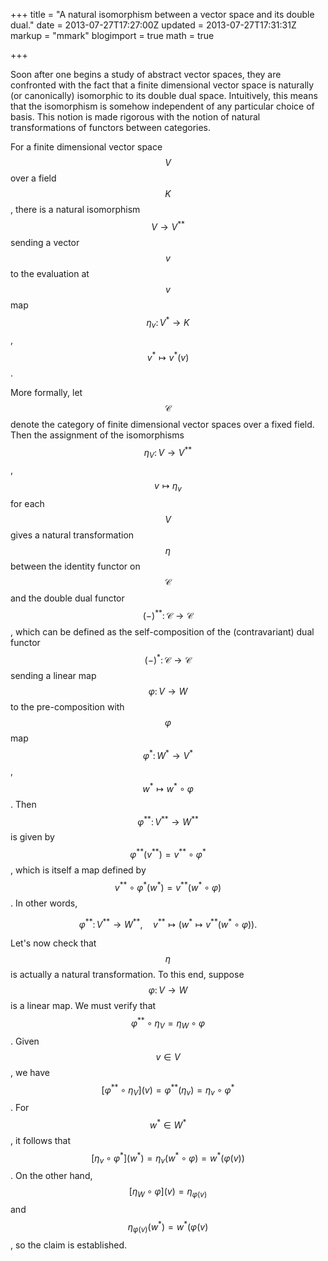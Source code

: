 +++
title = "A natural isomorphism between a vector space and its double dual."
date = 2013-07-27T17:27:00Z
updated = 2013-07-27T17:31:31Z
markup = "mmark"
blogimport = true 
math = true

+++

Soon after one begins a study of abstract vector spaces, they are confronted with the fact that a finite dimensional vector space is naturally (or canonically) isomorphic to its double dual space.  Intuitively, this means that the isomorphism is somehow independent of any particular choice of basis.  This notion is made rigorous  with the notion of natural transformations of functors between categories.



<!--more-->



For a finite dimensional vector space $$V$$ over a field $$K$$, there is a natural isomorphism $$V \to V^{**}$$ sending a vector $$v$$ to the evaluation at $$v$$ map $$\eta_{v} \colon V^* \to  K$$, $$v^* \mapsto v^*(v)$$.

More formally, let $$\mathcal C$$ denote the category of finite dimensional vector spaces over a fixed field.  Then the assignment of the isomorphisms $$\eta_V  \colon V \to V^{**}$$, $$v \mapsto \eta_v$$ for each $$V$$ gives a natural transformation $$\eta$$ between the identity functor  on $$\mathcal C$$ and the double dual functor  $$ (  - ) ^{**} \colon \mathcal C \to \mathcal C$$, which can be defined as the self-composition of the (contravariant) dual functor  $$(-)^* \colon \mathcal C \to \mathcal C$$ sending a linear map $$\varphi \colon V \to W$$ to the pre-composition with $$\varphi$$ map $$\varphi^* \colon W^* \to V^*$$,  $$w^* \mapsto w^* \circ \varphi$$.  Then $$\varphi^{**} \colon V^{**} \to W^{**}$$ is given by $$\varphi^{**}(v^{**}) = v^{**} \circ \varphi^*$$, which is itself a map defined by $$v^{**} \circ \varphi^* (w^*) = v^{**} (w^* \circ \varphi)$$.   In other words, 

$$\begin{equation*}
  \varphi^{**} \colon V^{**} \to W^{**}, \quad v^{**} \mapsto (w^* \mapsto v^{**} ( w^* \circ \varphi)). 
\end{equation*}$$



Let's now check that $$\eta$$ is actually a natural transformation.  To this end, suppose $$\varphi \colon V \to W$$ is a linear map.  We must verify that $$\varphi^{**} \circ \eta_V = \eta_W \circ \varphi$$.  Given $$v \in V$$, we have $$[\varphi^{**} \circ \eta_V] (v) = \varphi^{**} (\eta_v) = \eta_v \circ \varphi^*$$.   For $$w^* \in W^*$$, it follows that $$[\eta_v \circ \varphi^*] (w^*) = \eta_v (w^* \circ \varphi) = w^* ( \varphi(v))$$.  On the other hand, $$[\eta_W \circ \varphi](v)=\eta_{\varphi(v)}$$ and $$\eta_{\varphi(v)}(w^*) = w^* (\varphi(v)$$, so the claim is established.
